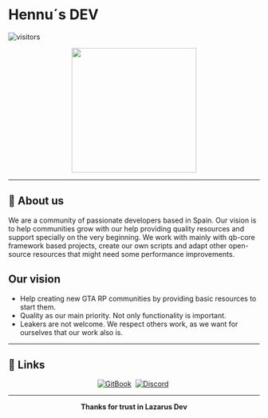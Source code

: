 
<h1>Hennu´s DEV</h1> <img align="center" alt="visitors" src="https://gpvc.arturio.dev/lazarus-dev" />
<p align="center">
    <img width="250" height="" src="https://i.imgur.com/a5rMYqb.png">
</p>

----

## 🚀 About us
We are a community of passionate developers based in Spain. Our vision is to help communities grow with our help providing quality resources and support specially on the very beginning. We work with mainly with qb-core framework based projects, create our own scripts and adapt other open-source resources that might need some performance improvements.

## Our vision 
- Help creating new GTA RP communities by providing basic resources to start them.
- Quality as our main priority. Not only functionality is important.
- Leakers are not welcome. We respect others work, as we want for ourselves that our work also is.

----

## 🔗 Links
<p align="center">
    <a href="https://lazarus-dev.gitbook.io/docs/"><img src="https://img.shields.io/badge/doc-GitBook-blue?style=for-the-badge&logo=gitbook&logoColor=white" alt="GitBook" /></a>&nbsp;
    <a href="https://discord.com/invite/yDXK7qcBfx"><img src="https://img.shields.io/badge/Discord-%237289DA.svg?style=for-the-badge&logo=discord&logoColor=white" alt="Discord" /></a>&nbsp;
</p>

----

<p align="center"><b>Thanks for trust in Lazarus Dev</b></p>

